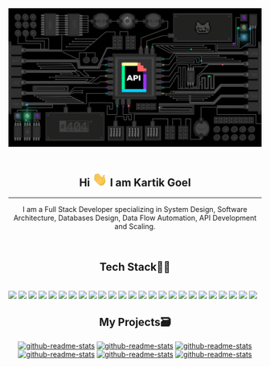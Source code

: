 <img src="static/api_gif.gif"/>
<br>
<br>

<h2 align="center">Hi <img src="static/wave.gif" width="30px"> I am Kartik Goel </h2>

<hr>

<p align="center">I am a Full Stack Developer specializing in System Design, Software Architecture, Databases Design, Data Flow Automation, API Development and Scaling.</p>

<br>

<h2 align="center">Tech Stack🧑‍💻</h2>
<br>
<!-- ![JavaScript]()&nbsp; -->
<img src="https://img.shields.io/badge/-JavaScript-05122A?style=flat&logo=javascript">
<img src="https://img.shields.io/badge/-TypeScript-05122A?style=flat&logo=typescript">
<img src="https://img.shields.io/badge/-C++-05122A?style=flat&logo=cplusplus">
<img src="https://img.shields.io/badge/-NodeJS-05122A?style=flat&logo=node.js">
<img src="https://img.shields.io/badge/-Express-05122A?style=flat&logo=express">
<img src="https://img.shields.io/badge/-GraphQL-05122A?style=flat&logo=graphql">
<img src="https://img.shields.io/badge/-Nginx-05122A?style=flat&logo=nginx">
<img src="https://img.shields.io/badge/-MongoDB-05122A?style=flat&logo=mongodb">
<img src="https://img.shields.io/badge/-Apache Cassandra-05122A?style=flat&logo=apache cassandra">
<img src="https://img.shields.io/badge/-Redis-05122A?style=flat&logo=redis">
<img src="https://img.shields.io/badge/-PostgreSQL-05122A?style=flat&logo=postgresql">
<img src="https://img.shields.io/badge/-MySQL-05122A?style=flat&logo=mysql">
<img src="https://img.shields.io/badge/-RabbitMQ-05122A?style=flat&logo=rabbitmq">
<img src="https://img.shields.io/badge/-Apache Kafka-05122A?style=flat&logo=apache kafka">
<img src="https://img.shields.io/badge/-ReactJS-05122A?style=flat&logo=react">
<img src="https://img.shields.io/badge/-Bootstrap-05122A?style=flat&logo=bootstrap">
<img src="https://img.shields.io/badge/-Tailwind CSS-05122A?style=flat&logo=tailwind css">
<img src="https://img.shields.io/badge/-Sass-05122A?style=flat&logo=sass">
<img src="https://img.shields.io/badge/-Next.js-05122A?style=flat&logo=next.js">
<img src="https://img.shields.io/badge/-Chai-05122A?style=flat&logo=chai">
<img src="https://img.shields.io/badge/-Docker-05122A?style=flat&logo=Docker">
<img src="https://img.shields.io/badge/-Microsoft Azure-05122A?style=flat&logo=microsoft azure">
<img src="https://img.shields.io/badge/-Google Cloud-05122A?style=flat&logo=google cloud">
<img src="https://img.shields.io/badge/-Heroku-05122A?style=flat&logo=heroku">
<img src="https://img.shields.io/badge/-Vercel-05122A?style=flat&logo=Vercel">


<h2 align="center">My Projects🗃</h2>
<p align="center">
  <a href="https://github.com/rezonance-india/app"><img width="282" src="https://denvercoder1-github-readme-stats.vercel.app/api/pin/?username=rezonance-india&repo=app&theme=dark&hide_border=true&show_icons=true" alt="github-readme-stats"></a>
  <a href="https://github.com/radioactive11/diode"><img width="282" src="https://denvercoder1-github-readme-stats.vercel.app/api/pin/?username=radioactive11&repo=diode&theme=dark&hide_border=true&show_icons=true" alt="github-readme-stats"></a>
  <a href="https://github.com/salydindia/salyd-server.git"><img width="282" src="https://denvercoder1-github-readme-stats.vercel.app/api/pin/?username=salydindia&repo=salyd-server&theme=dark&hide_border=true&show_icons=true" alt="github-readme-stats"></a>
  <a href="https://github.com/radioactive11/aqua"><img width="282" src="https://denvercoder1-github-readme-stats.vercel.app/api/pin/?username=radioactive11&repo=aqua&theme=dark&hide_border=true&show_icons=true" alt="github-readme-stats"></a>
  <a href="https://github.com/0xCompyler/aqua"><img width="282" src="https://denvercoder1-github-readme-stats.vercel.app/api/pin/?username=0xCompyler&repo=aqua&theme=dark&hide_border=true&show_icons=true" alt="github-readme-stats"></a>
  <a href="https://github.com/radioactive11/healthbridge"><img width="282" src="https://denvercoder1-github-readme-stats.vercel.app/api/pin/?username=radioactive11&repo=healthbridge&theme=dark&hide_border=true&show_icons=true" alt="github-readme-stats"></a>
</p>


